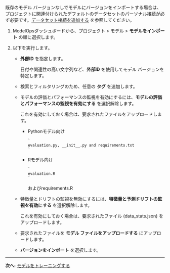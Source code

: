 既存のモデル バージョンなしでモデルにバージョンをインポートする場合は、プロジェクトに関連付けられたデフォルトのデータセットのパーソナル接続が必ず必要です。[データセット接続を追加する](vpe1725389258480.md) を参照してください。

1.  ModelOpsダッシュボードから、プロジェクト > モデル > **モデルをインポート** の順に選択します。


1.  以下を実行します。

    -   **外部ID** を指定します。

        日付や関連性の高い文字列など、**外部ID** を使用してモデル バージョンを特定します。


    -   検索とフィルタリングのため、任意の **タグ** を追加します。


    -   モデルの評価とパフォーマンスの監視を有効にするには、**モデルの評価とパフォーマンスの監視を有効にする** を選択解除します。

        これを有効にしておく場合は、要求されたファイルをアップロードします。

        -   Pythonモデル向け

            
                `
                evaluation.py, __init__.py and requirements.txt
                `
              


        -   Rモデル向け

            
                `
                evaluation.R
                `
               およびrequirements.R


    -   特徴量とドリフトの監視を無効にするには、**特徴量と予測ドリフトの監視を有効にする** を選択解除します。

        これを有効にしておく場合は、要求されたファイル (data_stats.json) をアップロードします。


    -   要求されたファイルを **モデル ファイルをアップロードする** にアップロードします。


    -   **バージョンをインポート** を選択します。


---

**次へ:** [モデルをトレーニングする](etl1725408512818.md)

